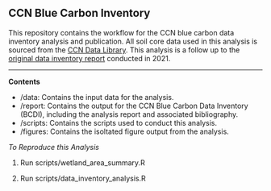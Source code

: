 ## CCN Blue Carbon Inventory

This repository contains the workflow for the CCN blue carbon data inventory analysis and publication. All soil core data used in this analysis is sourced from the [CCN Data Library](https://github.com/Smithsonian/CCN-Data-Library). This analysis is a follow up to the [original data inventory report](https://smithsonian.github.io/CCRCN-Pew-Project/) conducted in 2021.

***

**Contents**

- /data: Contains the input data for the analysis.
- /report: Contains the output for the CCN Blue Carbon Data Inventory (BCDI), including the analysis report and associated bibliography.
- /scripts: Contains the scripts used to conduct this analysis.
- /figures: Contains the isoltated figure output from the analysis.

*To Reproduce this Analysis*

1. Run scripts/wetland_area_summary.R

2. Run scripts/data_inventory_analysis.R